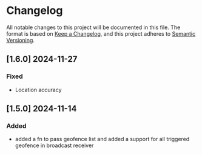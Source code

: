 # Changelog
All notable changes to this project will be documented in this file.
The format is based on [Keep a Changelog](https://keepachangelog.com/en/1.0.0/),
and this project adheres to [Semantic Versioning](https://semver.org/spec/v2.0.0.html).
<!--
## [unreleased]
### Added
### Changed
### Deprecated
### Removed
### Fixed
### Security
  -->

## [1.6.0] 2024-11-27
### Fixed
- Location accuracy

## [1.5.0] 2024-11-14
### Added
- added a fn to pass geofence list and added a support for all triggered geofence in broadcast receiver
